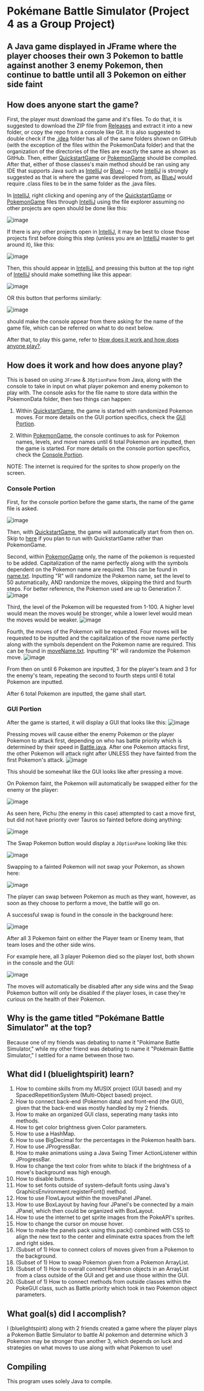 # Pokémane Battle Simulator (Project 4 as a Group Project)
## A Java game displayed in JFrame where the player chooses their own 3 Pokemon to battle against another 3 enemy Pokemon, then continue to battle until all 3 Pokemon on either side faint

## How does anyone start the game?

First, the player must download the game and it's files. To do that, it is suggested to download the ZIP file from [Releases](https://github.com/bluelightspirit/Project4/releases) and extract it into a new folder, or copy the repo from a console like Git. It is also suggested to double check if the [.idea](https://github.com/bluelightspirit/Project4/tree/main/.idea) folder has all of the same folders shown on GitHub (with the exception of the files within the PokemonData folder) and that the organization of the directories of the files are exactly the same as shown as GitHub. Then, either [QuickstartGame](https://github.com/bluelightspirit/Project4/blob/main/QuickstartGame.java) or [PokemonGame](https://github.com/bluelightspirit/Project4/blob/main/PokemonGame.java) should be compiled. After that, either of those classes's main method should be ran using any IDE that supports Java such as [IntelliJ](https://www.jetbrains.com/idea/download/) or [BlueJ](https://www.bluej.org/) -- note [IntelliJ](https://www.jetbrains.com/idea/download/) is strongly suggested as that is where the game was developed from, as [BlueJ](https://www.bluej.org/) would require .class files to be in the same folder as the .java files. 

In [IntelliJ](https://www.jetbrains.com/idea/download/), right clicking and opening any of the [QuickstartGame](https://github.com/bluelightspirit/Project4/blob/main/QuickstartGame.java) or [PokemonGame](https://github.com/bluelightspirit/Project4/blob/main/PokemonGame.java) files through [IntelliJ](https://www.jetbrains.com/idea/download/) using the file explorer assuming no other projects are open should be done like this:

![image](https://user-images.githubusercontent.com/22280271/236398926-9ebf9600-0252-4f8b-860a-d4f4d7ac4836.png)

If there is any other projects open in [IntelliJ](https://www.jetbrains.com/idea/download/), it may be best to close those projects first before doing this step (unless you are an [IntelliJ](https://www.jetbrains.com/idea/download/) master to get around it), like this:

![image](https://user-images.githubusercontent.com/22280271/236399315-edd1f689-fb0e-4151-ac16-e0bdcfdc1a90.png)

Then, this should appear in [IntelliJ](https://www.jetbrains.com/idea/download/), and pressing this button at the top right of [IntelliJ](https://www.jetbrains.com/idea/download/) should make something like this appear:

![image](https://user-images.githubusercontent.com/22280271/236397478-e34dcac0-df10-461b-918f-c966c2d797ec.png)

OR this button that performs similarly:

![image](https://user-images.githubusercontent.com/22280271/236397768-0f2e6bea-b367-4a6f-a17c-3da2ff795691.png)

should make the console appear from there asking for the name of the game file, which can be referred on what to do next below.

After that, to play this game, refer to [How does it work and how does anyone play?](https://github.com/bluelightspirit/Project4/tree/main#how-does-it-work-and-how-does-anyone-play).

## How does it work and how does anyone play?

This is based on using `JFrame` & `JOptionPane` from Java, along with the console to take in input on what player pokemon and enemy pokemon to play with.
The console asks for the file name to store data within the PokemonData folder, then two things can happen:
1) Within [QuickstartGame](https://github.com/bluelightspirit/Project4/blob/main/QuickstartGame.java), the game is started with randomized Pokemon moves. For more details on the GUI portion specifics, check the [GUI Portion](https://github.com/bluelightspirit/Project4#gui-portion).

2) Within [PokemonGame](https://github.com/bluelightspirit/Project4/blob/main/PokemonGame.java), the console continues to ask for Pokemon names, levels, and move names until 6 total Pokemon are inputted, then the game is started.
For more details on the console portion specifics, check the [Console Portion](https://github.com/bluelightspirit/Project4#console-portion).

NOTE: The internet is required for the sprites to show properly on the screen.

### Console Portion
First, for the console portion before the game starts, the name of the game file is asked.

![image](https://user-images.githubusercontent.com/22280271/236382805-fb5a3a39-b85a-4c15-b33c-58e9915c2157.png)

Then, with [QuickstartGame](https://github.com/bluelightspirit/Project4/blob/main/QuickstartGame.java), the game will automatically start from then on. Skip to [here](https://github.com/bluelightspirit/Project4#gui-portion) if you plan to run with QuickstartGame rather than PokemonGame.

Second, within [PokemonGame](https://github.com/bluelightspirit/Project4/blob/main/PokemonGame.java) only, the name of the pokemon is requested to be added. Capitalization of the name perfectly along with the symbols dependent on the Pokemon name are required. This can be found in [name.txt](https://github.com/bluelightspirit/Project4/blob/main/.idea/name.txt).
Inputting "R" will randomize the Pokemon name, set the level to 50 automatically, AND randomize the moves, skipping the third and fourth steps.
For better reference, the Pokemon used are up to Generation 7.
![image](https://user-images.githubusercontent.com/22280271/236382989-f5c0ac89-1564-4b96-a991-708a9371e5dc.png)

Third, the level of the Pokemon will be requested from 1-100. A higher level would mean the moves would be stronger, while a lower level would mean the moves would be weaker.
![image](https://user-images.githubusercontent.com/22280271/236383218-f5642724-c051-4c57-8857-f60c4a675fd3.png)

Fourth, the moves of the Pokemon will be requested. Four moves will be requested to be inputted and the capitalization of the move name perfectly along with the symbols dependent on the Pokemon name are required. This can be found in [moveName.txt](https://github.com/bluelightspirit/Project4/blob/main/.idea/moveName.txt).
Inputting "R" will randomize the Pokemon move.
![image](https://user-images.githubusercontent.com/22280271/236383350-55edd0d4-013d-4803-a8e4-c5053cebbaf0.png)

From then on until 6 Pokemon are inputted, 3 for the player's team and 3 for the enemy's team, repeating the second to fourth steps until 6 total Pokemon are inputted.

After 6 total Pokemon are inputted, the game shall start.

### GUI Portion
After the game is started, it will display a GUI that looks like this:
![image](https://user-images.githubusercontent.com/22280271/236383998-05e202d4-1d4d-4940-ac5e-5e331ddca965.png)

Pressing moves will cause either the enemy Pokemon or the player Pokemon to attack first, depending on who has battle priority which is determined by their speed in [Battle.java](https://github.com/bluelightspirit/Project4/blob/main/Battle.java).
After one Pokemon attacks first, the other Pokemon will attack right after UNLESS they have fainted from the first Pokemon's attack.
![image](https://user-images.githubusercontent.com/22280271/236384226-1dceee87-98fb-47d9-905a-9bffe2b1a49f.png)

This should be somewhat like the GUI looks like after pressing a move.

On Pokemon faint, the Pokemon will automatically be swapped either for the enemy or the player:

![image](https://user-images.githubusercontent.com/22280271/236384283-b43333af-0b49-40e6-aed9-15f374038694.png)

As seen here, Pichu (the enemy in this case) attempted to cast a move first, but did not have priority over Tauros so fainted before doing anything:

![image](https://user-images.githubusercontent.com/22280271/236384535-7849d53d-02e4-46c1-bf74-cf10e5effcf6.png)

The Swap Pokemon button would display a `JOptionPane` looking like this:

![image](https://user-images.githubusercontent.com/22280271/236384604-42a5f9a0-728b-4236-932f-59594f3ddf0e.png)

Swapping to a fainted Pokemon will not swap your Pokemon, as shown here:

![image](https://user-images.githubusercontent.com/22280271/236384726-50d387d0-b451-49e4-b1ac-97abc1ad16b8.png)

The player can swap between Pokemon as much as they want, however, as soon as they choose to perform a move, the battle will go on.

A successful swap is found in the console in the background here:

![image](https://user-images.githubusercontent.com/22280271/236384935-f67caafb-7cf7-42c1-85b3-8ca3087ed8ab.png)

After all 3 Pokemon faint on either the Player team or Enemy team, that team loses and the other side wins.

For example here, all 3 player Pokemon died so the player lost, both shown in the console and the GUI:

![image](https://user-images.githubusercontent.com/22280271/236385087-659e9261-52e4-48dd-85ef-62f40d5605a9.png)

The moves will automatically be disabled after any side wins and the Swap Pokemon button will only be disabled if the player loses, in case they're curious on the health of their Pokemon.

## Why is the game titled "Pokémane Battle Simulator" at the top?

Because one of my friends was debating to name it "Pokimane Battle Simulator," while my other friend was debating to name it "Pokémain Battle Simulator," I settled for a name between those two.

## What did I (bluelightspirit) learn?

1) How to combine skills from my MUSIX project (GUI based) and my SpacedRepetitionSystem (Multi-Object based) project.
2) How to connect back-end (Pokemon data) and front-end (the GUI), given that the back-end was mostly handled by my 2 friends.
3) How to make an organized GUI class, seperating many tasks into methods.
4) How to get color brightness given Color parameters.
5) How to use a HashMap.
6) How to use BigDecimal for the percentages in the Pokemon health bars.
7) How to use JProgressBar.
8) How to make animations using a Java Swing Timer ActionListener within JProgressBar.
9) How to change the text color from white to black if the brightness of a move's background was high enough.
10) How to disable buttons.
11) How to set fonts outside of system-default fonts using Java's GraphicsEnvironment.registerFont() method.
12) How to use FlowLayout within the movesPanel JPanel.
13) How to use BoxLayout by having four JPanel's be connected by a main JPanel, which then could be organized with BoxLayout.
14) How to use the internet to get sprite images from the PokeAPI's sprites.
15) How to change the cursor on mouse hover.
16) How to make the panels pack using this.pack() combined with CSS to align the new text to the center and eliminate extra spaces from the left and right sides.
17) (Subset of 1) How to connect colors of moves given from a Pokemon to the background.
18) (Subset of 1) How to swap Pokemon given from a Pokemon ArrayList.
19) (Subset of 1) How to overall connect Pokemon objects in an ArrayList from a class outside of the GUI and get and use those within the GUI.
20) (Subset of 1) How to connect methods from outside classes within the PokeGUI class, such as Battle.priority which took in two Pokemon object parameters.

## What goal(s) did I accomplish?

I (bluelightspirit) along with 2 friends created a game where the player plays a Pokemon Battle Simulator to battle AI pokemon and determine which 3 Pokemon may be stronger than another 3, which
  depends on luck and strategies on what moves to use along with what Pokemon to use!

## Compiling

This program uses solely Java to compile.
